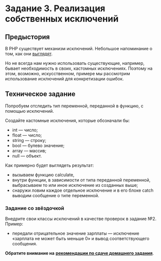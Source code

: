 # Задание 3. Реализация собственных исключений

## Предыстория
В PHP существует механизм исключений. Небольшое напоминание о том, как они [выглядят](https://www.php.net/manual/ru/language.exceptions.php).
 
Но не всегда нам нужно использовать существующие, например, бывает необходимость в своих, кастомных
исключениях. Поэтому на этом, возможно, искусственном, примере мы рассмотрим использование исключений
для конкретизации ошибок. 

## Техническое задание
Попробуем отследить тип переменной, переданной в функцию, с помощью исключений.

Создайте кастомные исключения, которые обозначали бы:
* int — число;
* float — число;
* string — строку;
* bool — булево значение;
* array — массив;
* null — объект.

Как примерно будет выглядеть результат:
* вызываем функцию calculate,
* внутри функции, в зависимости от типа переданной переменной, выбрасываем то или иное исключение из созданных выше;
* снаружи ловим каждое отдельное исключение и в его блоке catch выводим сообщение о типе переменной.

### Задание со звёздочкой
Внедрите свои классы исключений в качестве проверок в задание №2. 
Пример:
* передали отрицательное значение зарплаты — исключение «зарплата не может быть меньше 0» и вывод соответствующего 
сообщения.

**Обратите внимание на** [**рекомендации по сдаче домашнего задания**](../homework.md). 

